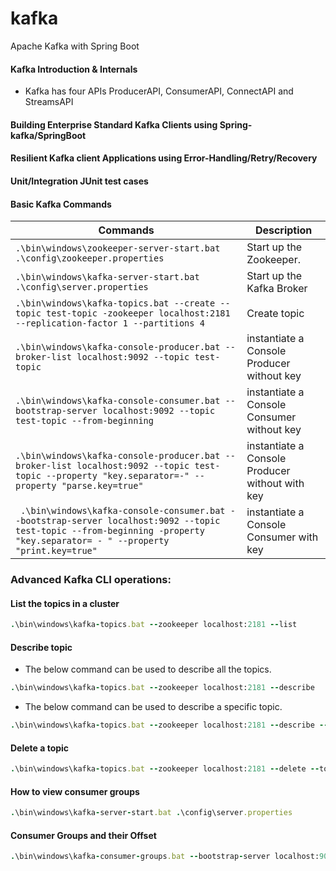 # kafka
Apache Kafka with Spring Boot
#### Kafka Introduction & Internals
- Kafka has four APIs ProducerAPI, ConsumerAPI, ConnectAPI and StreamsAPI
#### Building Enterprise Standard Kafka Clients using Spring-kafka/SpringBoot
#### Resilient Kafka client Applications using Error-Handling/Retry/Recovery
#### Unit/Integration JUnit test cases

#### Basic Kafka Commands
|Commands|Description|
|---|---|
|`.\bin\windows\zookeeper-server-start.bat .\config\zookeeper.properties`|Start up the Zookeeper.|
|`.\bin\windows\kafka-server-start.bat .\config\server.properties`|Start up the Kafka Broker|
|`.\bin\windows\kafka-topics.bat --create --topic test-topic -zookeeper localhost:2181 --replication-factor 1 --partitions 4`|Create topic|
|`.\bin\windows\kafka-console-producer.bat --broker-list localhost:9092 --topic test-topic`|instantiate a Console Producer without key|
|`.\bin\windows\kafka-console-consumer.bat --bootstrap-server localhost:9092 --topic test-topic --from-beginning`|instantiate a Console Consumer without key|
|`.\bin\windows\kafka-console-producer.bat --broker-list localhost:9092 --topic test-topic --property "key.separator=-" --property "parse.key=true"`|instantiate a Console Producer without with key|
|` .\bin\windows\kafka-console-consumer.bat --bootstrap-server localhost:9092 --topic test-topic --from-beginning -property "key.separator= - " --property "print.key=true"`|instantiate a Console Consumer with key|

### Advanced Kafka CLI operations:

#### List the topics in a cluster
``` ruby
.\bin\windows\kafka-topics.bat --zookeeper localhost:2181 --list
```
#### Describe topic
- The below command can be used to describe all the topics.
``` ruby
.\bin\windows\kafka-topics.bat --zookeeper localhost:2181 --describe
```
- The below command can be used to describe a specific topic.
``` ruby
.\bin\windows\kafka-topics.bat --zookeeper localhost:2181 --describe --topic <topic-name>
```

#### Delete a topic
``` ruby
.\bin\windows\kafka-topics.bat --zookeeper localhost:2181 --delete --topic <topic-name>
```
#### How to view consumer groups
``` ruby
.\bin\windows\kafka-server-start.bat .\config\server.properties
```
#### Consumer Groups and their Offset
``` ruby
.\bin\windows\kafka-consumer-groups.bat --bootstrap-server localhost:9092 --describe --group console-consumer-27773
```


